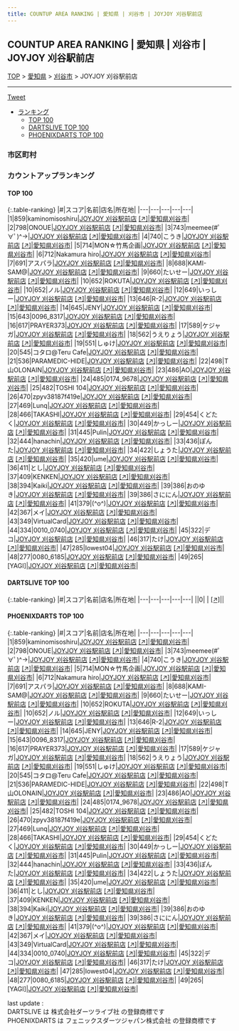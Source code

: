 ```yaml
---
title: COUNTUP AREA RANKING | 愛知県 | 刈谷市 | JOYJOY 刈谷駅前店
---
```

## COUNTUP AREA RANKING | 愛知県 | 刈谷市 | JOYJOY 刈谷駅前店

[TOP](/darts/rank/) > [愛知県](/darts/rank/愛知県/) > [刈谷市](/darts/rank/愛知県/刈谷市/) > JOYJOY 刈谷駅前店

___

<a href="https://twitter.com/share?ref_src=twsrc%5Etfw" data-text="COUNTUP AREA RANKING | 愛知県刈谷市JOYJOY 刈谷駅前店" class="twitter-share-button" data-hashtags="DARTSLIVE,PHOENIXDARTS,darts,ダーツ" data-show-count="false">Tweet</a>

* [ランキング](#カウントアップランキング)
    * [TOP 100](#top-100)
    * [DARTSLIVE TOP 100](#dartslive-top-100)
    * [PHOENIXDARTS TOP 100](#phoenixdarts-top-100)

### 市区町村

<ul>

</ul>

### カウントアップランキング

#### TOP 100



{:.table-ranking}
|#|スコア|名前|店名|所在地|
|---|---|---|---|---|
|1|859|<span class="rank-name-pd">kaminomisoshiru</span>|<a href="/darts/rank/shops/94861.html">JOYJOY 刈谷駅前店</a> <a href="https://vs.phoenixdarts.com/jp/shop/shopDetailInfo/s_94861?s_seq=94861">[↗]</a>|<a href="/darts/rank/愛知県/刈谷市">愛知県刈谷市</a>|
|2|798|<span class="rank-name-pd">ONOUE</span>|<a href="/darts/rank/shops/94861.html">JOYJOY 刈谷駅前店</a> <a href="https://vs.phoenixdarts.com/jp/shop/shopDetailInfo/s_94861?s_seq=94861">[↗]</a>|<a href="/darts/rank/愛知県/刈谷市">愛知県刈谷市</a>|
|3|743|<span class="rank-name-pd">meemee(#ﾟ∀ﾟ)^→</span>|<a href="/darts/rank/shops/94861.html">JOYJOY 刈谷駅前店</a> <a href="https://vs.phoenixdarts.com/jp/shop/shopDetailInfo/s_94861?s_seq=94861">[↗]</a>|<a href="/darts/rank/愛知県/刈谷市">愛知県刈谷市</a>|
|4|740|<span class="rank-name-pd">こうき</span>|<a href="/darts/rank/shops/94861.html">JOYJOY 刈谷駅前店</a> <a href="https://vs.phoenixdarts.com/jp/shop/shopDetailInfo/s_94861?s_seq=94861">[↗]</a>|<a href="/darts/rank/愛知県/刈谷市">愛知県刈谷市</a>|
|5|714|<span class="rank-name-pd">MON☆竹馬企画</span>|<a href="/darts/rank/shops/94861.html">JOYJOY 刈谷駅前店</a> <a href="https://vs.phoenixdarts.com/jp/shop/shopDetailInfo/s_94861?s_seq=94861">[↗]</a>|<a href="/darts/rank/愛知県/刈谷市">愛知県刈谷市</a>|
|6|712|<span class="rank-name-pd">Nakamura hiro</span>|<a href="/darts/rank/shops/94861.html">JOYJOY 刈谷駅前店</a> <a href="https://vs.phoenixdarts.com/jp/shop/shopDetailInfo/s_94861?s_seq=94861">[↗]</a>|<a href="/darts/rank/愛知県/刈谷市">愛知県刈谷市</a>|
|7|691|<span class="rank-name-pd">アスパラ</span>|<a href="/darts/rank/shops/94861.html">JOYJOY 刈谷駅前店</a> <a href="https://vs.phoenixdarts.com/jp/shop/shopDetailInfo/s_94861?s_seq=94861">[↗]</a>|<a href="/darts/rank/愛知県/刈谷市">愛知県刈谷市</a>|
|8|688|<span class="rank-name-pd">KAMI-SAM@</span>|<a href="/darts/rank/shops/94861.html">JOYJOY 刈谷駅前店</a> <a href="https://vs.phoenixdarts.com/jp/shop/shopDetailInfo/s_94861?s_seq=94861">[↗]</a>|<a href="/darts/rank/愛知県/刈谷市">愛知県刈谷市</a>|
|9|660|<span class="rank-name-pd">たいせー</span>|<a href="/darts/rank/shops/94861.html">JOYJOY 刈谷駅前店</a> <a href="https://vs.phoenixdarts.com/jp/shop/shopDetailInfo/s_94861?s_seq=94861">[↗]</a>|<a href="/darts/rank/愛知県/刈谷市">愛知県刈谷市</a>|
|10|652|<span class="rank-name-pd">ROKUTA</span>|<a href="/darts/rank/shops/94861.html">JOYJOY 刈谷駅前店</a> <a href="https://vs.phoenixdarts.com/jp/shop/shopDetailInfo/s_94861?s_seq=94861">[↗]</a>|<a href="/darts/rank/愛知県/刈谷市">愛知県刈谷市</a>|
|10|652|<span class="rank-name-pd">ノル</span>|<a href="/darts/rank/shops/94861.html">JOYJOY 刈谷駅前店</a> <a href="https://vs.phoenixdarts.com/jp/shop/shopDetailInfo/s_94861?s_seq=94861">[↗]</a>|<a href="/darts/rank/愛知県/刈谷市">愛知県刈谷市</a>|
|12|649|<span class="rank-name-pd">いっしー</span>|<a href="/darts/rank/shops/94861.html">JOYJOY 刈谷駅前店</a> <a href="https://vs.phoenixdarts.com/jp/shop/shopDetailInfo/s_94861?s_seq=94861">[↗]</a>|<a href="/darts/rank/愛知県/刈谷市">愛知県刈谷市</a>|
|13|646|<span class="rank-name-pd">R-2</span>|<a href="/darts/rank/shops/94861.html">JOYJOY 刈谷駅前店</a> <a href="https://vs.phoenixdarts.com/jp/shop/shopDetailInfo/s_94861?s_seq=94861">[↗]</a>|<a href="/darts/rank/愛知県/刈谷市">愛知県刈谷市</a>|
|14|645|<span class="rank-name-pd">JENY</span>|<a href="/darts/rank/shops/94861.html">JOYJOY 刈谷駅前店</a> <a href="https://vs.phoenixdarts.com/jp/shop/shopDetailInfo/s_94861?s_seq=94861">[↗]</a>|<a href="/darts/rank/愛知県/刈谷市">愛知県刈谷市</a>|
|15|643|<span class="rank-name-pd">0096_8317</span>|<a href="/darts/rank/shops/94861.html">JOYJOY 刈谷駅前店</a> <a href="https://vs.phoenixdarts.com/jp/shop/shopDetailInfo/s_94861?s_seq=94861">[↗]</a>|<a href="/darts/rank/愛知県/刈谷市">愛知県刈谷市</a>|
|16|617|<span class="rank-name-pd">PRAYER373</span>|<a href="/darts/rank/shops/94861.html">JOYJOY 刈谷駅前店</a> <a href="https://vs.phoenixdarts.com/jp/shop/shopDetailInfo/s_94861?s_seq=94861">[↗]</a>|<a href="/darts/rank/愛知県/刈谷市">愛知県刈谷市</a>|
|17|589|<span class="rank-name-pd">ケジャガ</span>|<a href="/darts/rank/shops/94861.html">JOYJOY 刈谷駅前店</a> <a href="https://vs.phoenixdarts.com/jp/shop/shopDetailInfo/s_94861?s_seq=94861">[↗]</a>|<a href="/darts/rank/愛知県/刈谷市">愛知県刈谷市</a>|
|18|562|<span class="rank-name-pd">うえりょう</span>|<a href="/darts/rank/shops/94861.html">JOYJOY 刈谷駅前店</a> <a href="https://vs.phoenixdarts.com/jp/shop/shopDetailInfo/s_94861?s_seq=94861">[↗]</a>|<a href="/darts/rank/愛知県/刈谷市">愛知県刈谷市</a>|
|19|551|<span class="rank-name-pd">しゅけ</span>|<a href="/darts/rank/shops/94861.html">JOYJOY 刈谷駅前店</a> <a href="https://vs.phoenixdarts.com/jp/shop/shopDetailInfo/s_94861?s_seq=94861">[↗]</a>|<a href="/darts/rank/愛知県/刈谷市">愛知県刈谷市</a>|
|20|545|<span class="rank-name-pd">コタロ@Teru Cafe</span>|<a href="/darts/rank/shops/94861.html">JOYJOY 刈谷駅前店</a> <a href="https://vs.phoenixdarts.com/jp/shop/shopDetailInfo/s_94861?s_seq=94861">[↗]</a>|<a href="/darts/rank/愛知県/刈谷市">愛知県刈谷市</a>|
|21|536|<span class="rank-name-pd">PARAMEDIC-HIDE</span>|<a href="/darts/rank/shops/94861.html">JOYJOY 刈谷駅前店</a> <a href="https://vs.phoenixdarts.com/jp/shop/shopDetailInfo/s_94861?s_seq=94861">[↗]</a>|<a href="/darts/rank/愛知県/刈谷市">愛知県刈谷市</a>|
|22|498|<span class="rank-name-pd">T山OLONAIN</span>|<a href="/darts/rank/shops/94861.html">JOYJOY 刈谷駅前店</a> <a href="https://vs.phoenixdarts.com/jp/shop/shopDetailInfo/s_94861?s_seq=94861">[↗]</a>|<a href="/darts/rank/愛知県/刈谷市">愛知県刈谷市</a>|
|23|486|<span class="rank-name-pd">AO</span>|<a href="/darts/rank/shops/94861.html">JOYJOY 刈谷駅前店</a> <a href="https://vs.phoenixdarts.com/jp/shop/shopDetailInfo/s_94861?s_seq=94861">[↗]</a>|<a href="/darts/rank/愛知県/刈谷市">愛知県刈谷市</a>|
|24|485|<span class="rank-name-pd">0174_9678</span>|<a href="/darts/rank/shops/94861.html">JOYJOY 刈谷駅前店</a> <a href="https://vs.phoenixdarts.com/jp/shop/shopDetailInfo/s_94861?s_seq=94861">[↗]</a>|<a href="/darts/rank/愛知県/刈谷市">愛知県刈谷市</a>|
|25|482|<span class="rank-name-pd">TOSHI 104</span>|<a href="/darts/rank/shops/94861.html">JOYJOY 刈谷駅前店</a> <a href="https://vs.phoenixdarts.com/jp/shop/shopDetailInfo/s_94861?s_seq=94861">[↗]</a>|<a href="/darts/rank/愛知県/刈谷市">愛知県刈谷市</a>|
|26|470|<span class="rank-name-pd">zpyv38187f419e</span>|<a href="/darts/rank/shops/94861.html">JOYJOY 刈谷駅前店</a> <a href="https://vs.phoenixdarts.com/jp/shop/shopDetailInfo/s_94861?s_seq=94861">[↗]</a>|<a href="/darts/rank/愛知県/刈谷市">愛知県刈谷市</a>|
|27|469|<span class="rank-name-pd">Lunq</span>|<a href="/darts/rank/shops/94861.html">JOYJOY 刈谷駅前店</a> <a href="https://vs.phoenixdarts.com/jp/shop/shopDetailInfo/s_94861?s_seq=94861">[↗]</a>|<a href="/darts/rank/愛知県/刈谷市">愛知県刈谷市</a>|
|28|466|<span class="rank-name-pd">TAKASHI</span>|<a href="/darts/rank/shops/94861.html">JOYJOY 刈谷駅前店</a> <a href="https://vs.phoenixdarts.com/jp/shop/shopDetailInfo/s_94861?s_seq=94861">[↗]</a>|<a href="/darts/rank/愛知県/刈谷市">愛知県刈谷市</a>|
|29|454|<span class="rank-name-pd">くどたく</span>|<a href="/darts/rank/shops/94861.html">JOYJOY 刈谷駅前店</a> <a href="https://vs.phoenixdarts.com/jp/shop/shopDetailInfo/s_94861?s_seq=94861">[↗]</a>|<a href="/darts/rank/愛知県/刈谷市">愛知県刈谷市</a>|
|30|449|<span class="rank-name-pd">かっしー</span>|<a href="/darts/rank/shops/94861.html">JOYJOY 刈谷駅前店</a> <a href="https://vs.phoenixdarts.com/jp/shop/shopDetailInfo/s_94861?s_seq=94861">[↗]</a>|<a href="/darts/rank/愛知県/刈谷市">愛知県刈谷市</a>|
|31|445|<span class="rank-name-pd">Pulin</span>|<a href="/darts/rank/shops/94861.html">JOYJOY 刈谷駅前店</a> <a href="https://vs.phoenixdarts.com/jp/shop/shopDetailInfo/s_94861?s_seq=94861">[↗]</a>|<a href="/darts/rank/愛知県/刈谷市">愛知県刈谷市</a>|
|32|444|<span class="rank-name-pd">hanachin</span>|<a href="/darts/rank/shops/94861.html">JOYJOY 刈谷駅前店</a> <a href="https://vs.phoenixdarts.com/jp/shop/shopDetailInfo/s_94861?s_seq=94861">[↗]</a>|<a href="/darts/rank/愛知県/刈谷市">愛知県刈谷市</a>|
|33|436|<span class="rank-name-pd">ぽんた</span>|<a href="/darts/rank/shops/94861.html">JOYJOY 刈谷駅前店</a> <a href="https://vs.phoenixdarts.com/jp/shop/shopDetailInfo/s_94861?s_seq=94861">[↗]</a>|<a href="/darts/rank/愛知県/刈谷市">愛知県刈谷市</a>|
|34|422|<span class="rank-name-pd">しょうた</span>|<a href="/darts/rank/shops/94861.html">JOYJOY 刈谷駅前店</a> <a href="https://vs.phoenixdarts.com/jp/shop/shopDetailInfo/s_94861?s_seq=94861">[↗]</a>|<a href="/darts/rank/愛知県/刈谷市">愛知県刈谷市</a>|
|35|420|<span class="rank-name-pd">ume</span>|<a href="/darts/rank/shops/94861.html">JOYJOY 刈谷駅前店</a> <a href="https://vs.phoenixdarts.com/jp/shop/shopDetailInfo/s_94861?s_seq=94861">[↗]</a>|<a href="/darts/rank/愛知県/刈谷市">愛知県刈谷市</a>|
|36|411|<span class="rank-name-pd">とし</span>|<a href="/darts/rank/shops/94861.html">JOYJOY 刈谷駅前店</a> <a href="https://vs.phoenixdarts.com/jp/shop/shopDetailInfo/s_94861?s_seq=94861">[↗]</a>|<a href="/darts/rank/愛知県/刈谷市">愛知県刈谷市</a>|
|37|409|<span class="rank-name-pd">KENKEN</span>|<a href="/darts/rank/shops/94861.html">JOYJOY 刈谷駅前店</a> <a href="https://vs.phoenixdarts.com/jp/shop/shopDetailInfo/s_94861?s_seq=94861">[↗]</a>|<a href="/darts/rank/愛知県/刈谷市">愛知県刈谷市</a>|
|38|394|<span class="rank-name-pd">Kaiki</span>|<a href="/darts/rank/shops/94861.html">JOYJOY 刈谷駅前店</a> <a href="https://vs.phoenixdarts.com/jp/shop/shopDetailInfo/s_94861?s_seq=94861">[↗]</a>|<a href="/darts/rank/愛知県/刈谷市">愛知県刈谷市</a>|
|39|386|<span class="rank-name-pd">おのゆき</span>|<a href="/darts/rank/shops/94861.html">JOYJOY 刈谷駅前店</a> <a href="https://vs.phoenixdarts.com/jp/shop/shopDetailInfo/s_94861?s_seq=94861">[↗]</a>|<a href="/darts/rank/愛知県/刈谷市">愛知県刈谷市</a>|
|39|386|<span class="rank-name-pd">さににん</span>|<a href="/darts/rank/shops/94861.html">JOYJOY 刈谷駅前店</a> <a href="https://vs.phoenixdarts.com/jp/shop/shopDetailInfo/s_94861?s_seq=94861">[↗]</a>|<a href="/darts/rank/愛知県/刈谷市">愛知県刈谷市</a>|
|41|379|<span class="rank-name-pd">(^o^)</span>|<a href="/darts/rank/shops/94861.html">JOYJOY 刈谷駅前店</a> <a href="https://vs.phoenixdarts.com/jp/shop/shopDetailInfo/s_94861?s_seq=94861">[↗]</a>|<a href="/darts/rank/愛知県/刈谷市">愛知県刈谷市</a>|
|42|367|<span class="rank-name-pd">メイ</span>|<a href="/darts/rank/shops/94861.html">JOYJOY 刈谷駅前店</a> <a href="https://vs.phoenixdarts.com/jp/shop/shopDetailInfo/s_94861?s_seq=94861">[↗]</a>|<a href="/darts/rank/愛知県/刈谷市">愛知県刈谷市</a>|
|43|349|<span class="rank-name-pd">VirtualCard</span>|<a href="/darts/rank/shops/94861.html">JOYJOY 刈谷駅前店</a> <a href="https://vs.phoenixdarts.com/jp/shop/shopDetailInfo/s_94861?s_seq=94861">[↗]</a>|<a href="/darts/rank/愛知県/刈谷市">愛知県刈谷市</a>|
|44|334|<span class="rank-name-pd">0010_0740</span>|<a href="/darts/rank/shops/94861.html">JOYJOY 刈谷駅前店</a> <a href="https://vs.phoenixdarts.com/jp/shop/shopDetailInfo/s_94861?s_seq=94861">[↗]</a>|<a href="/darts/rank/愛知県/刈谷市">愛知県刈谷市</a>|
|45|322|<span class="rank-name-pd">デコ</span>|<a href="/darts/rank/shops/94861.html">JOYJOY 刈谷駅前店</a> <a href="https://vs.phoenixdarts.com/jp/shop/shopDetailInfo/s_94861?s_seq=94861">[↗]</a>|<a href="/darts/rank/愛知県/刈谷市">愛知県刈谷市</a>|
|46|317|<span class="rank-name-pd">たけ</span>|<a href="/darts/rank/shops/94861.html">JOYJOY 刈谷駅前店</a> <a href="https://vs.phoenixdarts.com/jp/shop/shopDetailInfo/s_94861?s_seq=94861">[↗]</a>|<a href="/darts/rank/愛知県/刈谷市">愛知県刈谷市</a>|
|47|285|<span class="rank-name-pd">Iowest04</span>|<a href="/darts/rank/shops/94861.html">JOYJOY 刈谷駅前店</a> <a href="https://vs.phoenixdarts.com/jp/shop/shopDetailInfo/s_94861?s_seq=94861">[↗]</a>|<a href="/darts/rank/愛知県/刈谷市">愛知県刈谷市</a>|
|48|277|<span class="rank-name-pd">0080_6185</span>|<a href="/darts/rank/shops/94861.html">JOYJOY 刈谷駅前店</a> <a href="https://vs.phoenixdarts.com/jp/shop/shopDetailInfo/s_94861?s_seq=94861">[↗]</a>|<a href="/darts/rank/愛知県/刈谷市">愛知県刈谷市</a>|
|49|265|<span class="rank-name-pd">[YAGI]</span>|<a href="/darts/rank/shops/94861.html">JOYJOY 刈谷駅前店</a> <a href="https://vs.phoenixdarts.com/jp/shop/shopDetailInfo/s_94861?s_seq=94861">[↗]</a>|<a href="/darts/rank/愛知県/刈谷市">愛知県刈谷市</a>|


#### DARTSLIVE TOP 100



{:.table-ranking}
|#|スコア|名前|店名|所在地|
|---|---|---|---|---|
||0|<span class="rank-name-dl"> </span>|<a href="/darts/rank/shops/.html"></a> <a href="">[↗]</a>|<a href="/darts/rank//"></a>|


#### PHOENIXDARTS TOP 100



{:.table-ranking}
|#|スコア|名前|店名|所在地|
|---|---|---|---|---|
|1|859|<span class="rank-name-pd">kaminomisoshiru</span>|<a href="/darts/rank/shops/94861.html">JOYJOY 刈谷駅前店</a> <a href="https://vs.phoenixdarts.com/jp/shop/shopDetailInfo/s_94861?s_seq=94861">[↗]</a>|<a href="/darts/rank/愛知県/刈谷市">愛知県刈谷市</a>|
|2|798|<span class="rank-name-pd">ONOUE</span>|<a href="/darts/rank/shops/94861.html">JOYJOY 刈谷駅前店</a> <a href="https://vs.phoenixdarts.com/jp/shop/shopDetailInfo/s_94861?s_seq=94861">[↗]</a>|<a href="/darts/rank/愛知県/刈谷市">愛知県刈谷市</a>|
|3|743|<span class="rank-name-pd">meemee(#ﾟ∀ﾟ)^→</span>|<a href="/darts/rank/shops/94861.html">JOYJOY 刈谷駅前店</a> <a href="https://vs.phoenixdarts.com/jp/shop/shopDetailInfo/s_94861?s_seq=94861">[↗]</a>|<a href="/darts/rank/愛知県/刈谷市">愛知県刈谷市</a>|
|4|740|<span class="rank-name-pd">こうき</span>|<a href="/darts/rank/shops/94861.html">JOYJOY 刈谷駅前店</a> <a href="https://vs.phoenixdarts.com/jp/shop/shopDetailInfo/s_94861?s_seq=94861">[↗]</a>|<a href="/darts/rank/愛知県/刈谷市">愛知県刈谷市</a>|
|5|714|<span class="rank-name-pd">MON☆竹馬企画</span>|<a href="/darts/rank/shops/94861.html">JOYJOY 刈谷駅前店</a> <a href="https://vs.phoenixdarts.com/jp/shop/shopDetailInfo/s_94861?s_seq=94861">[↗]</a>|<a href="/darts/rank/愛知県/刈谷市">愛知県刈谷市</a>|
|6|712|<span class="rank-name-pd">Nakamura hiro</span>|<a href="/darts/rank/shops/94861.html">JOYJOY 刈谷駅前店</a> <a href="https://vs.phoenixdarts.com/jp/shop/shopDetailInfo/s_94861?s_seq=94861">[↗]</a>|<a href="/darts/rank/愛知県/刈谷市">愛知県刈谷市</a>|
|7|691|<span class="rank-name-pd">アスパラ</span>|<a href="/darts/rank/shops/94861.html">JOYJOY 刈谷駅前店</a> <a href="https://vs.phoenixdarts.com/jp/shop/shopDetailInfo/s_94861?s_seq=94861">[↗]</a>|<a href="/darts/rank/愛知県/刈谷市">愛知県刈谷市</a>|
|8|688|<span class="rank-name-pd">KAMI-SAM@</span>|<a href="/darts/rank/shops/94861.html">JOYJOY 刈谷駅前店</a> <a href="https://vs.phoenixdarts.com/jp/shop/shopDetailInfo/s_94861?s_seq=94861">[↗]</a>|<a href="/darts/rank/愛知県/刈谷市">愛知県刈谷市</a>|
|9|660|<span class="rank-name-pd">たいせー</span>|<a href="/darts/rank/shops/94861.html">JOYJOY 刈谷駅前店</a> <a href="https://vs.phoenixdarts.com/jp/shop/shopDetailInfo/s_94861?s_seq=94861">[↗]</a>|<a href="/darts/rank/愛知県/刈谷市">愛知県刈谷市</a>|
|10|652|<span class="rank-name-pd">ROKUTA</span>|<a href="/darts/rank/shops/94861.html">JOYJOY 刈谷駅前店</a> <a href="https://vs.phoenixdarts.com/jp/shop/shopDetailInfo/s_94861?s_seq=94861">[↗]</a>|<a href="/darts/rank/愛知県/刈谷市">愛知県刈谷市</a>|
|10|652|<span class="rank-name-pd">ノル</span>|<a href="/darts/rank/shops/94861.html">JOYJOY 刈谷駅前店</a> <a href="https://vs.phoenixdarts.com/jp/shop/shopDetailInfo/s_94861?s_seq=94861">[↗]</a>|<a href="/darts/rank/愛知県/刈谷市">愛知県刈谷市</a>|
|12|649|<span class="rank-name-pd">いっしー</span>|<a href="/darts/rank/shops/94861.html">JOYJOY 刈谷駅前店</a> <a href="https://vs.phoenixdarts.com/jp/shop/shopDetailInfo/s_94861?s_seq=94861">[↗]</a>|<a href="/darts/rank/愛知県/刈谷市">愛知県刈谷市</a>|
|13|646|<span class="rank-name-pd">R-2</span>|<a href="/darts/rank/shops/94861.html">JOYJOY 刈谷駅前店</a> <a href="https://vs.phoenixdarts.com/jp/shop/shopDetailInfo/s_94861?s_seq=94861">[↗]</a>|<a href="/darts/rank/愛知県/刈谷市">愛知県刈谷市</a>|
|14|645|<span class="rank-name-pd">JENY</span>|<a href="/darts/rank/shops/94861.html">JOYJOY 刈谷駅前店</a> <a href="https://vs.phoenixdarts.com/jp/shop/shopDetailInfo/s_94861?s_seq=94861">[↗]</a>|<a href="/darts/rank/愛知県/刈谷市">愛知県刈谷市</a>|
|15|643|<span class="rank-name-pd">0096_8317</span>|<a href="/darts/rank/shops/94861.html">JOYJOY 刈谷駅前店</a> <a href="https://vs.phoenixdarts.com/jp/shop/shopDetailInfo/s_94861?s_seq=94861">[↗]</a>|<a href="/darts/rank/愛知県/刈谷市">愛知県刈谷市</a>|
|16|617|<span class="rank-name-pd">PRAYER373</span>|<a href="/darts/rank/shops/94861.html">JOYJOY 刈谷駅前店</a> <a href="https://vs.phoenixdarts.com/jp/shop/shopDetailInfo/s_94861?s_seq=94861">[↗]</a>|<a href="/darts/rank/愛知県/刈谷市">愛知県刈谷市</a>|
|17|589|<span class="rank-name-pd">ケジャガ</span>|<a href="/darts/rank/shops/94861.html">JOYJOY 刈谷駅前店</a> <a href="https://vs.phoenixdarts.com/jp/shop/shopDetailInfo/s_94861?s_seq=94861">[↗]</a>|<a href="/darts/rank/愛知県/刈谷市">愛知県刈谷市</a>|
|18|562|<span class="rank-name-pd">うえりょう</span>|<a href="/darts/rank/shops/94861.html">JOYJOY 刈谷駅前店</a> <a href="https://vs.phoenixdarts.com/jp/shop/shopDetailInfo/s_94861?s_seq=94861">[↗]</a>|<a href="/darts/rank/愛知県/刈谷市">愛知県刈谷市</a>|
|19|551|<span class="rank-name-pd">しゅけ</span>|<a href="/darts/rank/shops/94861.html">JOYJOY 刈谷駅前店</a> <a href="https://vs.phoenixdarts.com/jp/shop/shopDetailInfo/s_94861?s_seq=94861">[↗]</a>|<a href="/darts/rank/愛知県/刈谷市">愛知県刈谷市</a>|
|20|545|<span class="rank-name-pd">コタロ@Teru Cafe</span>|<a href="/darts/rank/shops/94861.html">JOYJOY 刈谷駅前店</a> <a href="https://vs.phoenixdarts.com/jp/shop/shopDetailInfo/s_94861?s_seq=94861">[↗]</a>|<a href="/darts/rank/愛知県/刈谷市">愛知県刈谷市</a>|
|21|536|<span class="rank-name-pd">PARAMEDIC-HIDE</span>|<a href="/darts/rank/shops/94861.html">JOYJOY 刈谷駅前店</a> <a href="https://vs.phoenixdarts.com/jp/shop/shopDetailInfo/s_94861?s_seq=94861">[↗]</a>|<a href="/darts/rank/愛知県/刈谷市">愛知県刈谷市</a>|
|22|498|<span class="rank-name-pd">T山OLONAIN</span>|<a href="/darts/rank/shops/94861.html">JOYJOY 刈谷駅前店</a> <a href="https://vs.phoenixdarts.com/jp/shop/shopDetailInfo/s_94861?s_seq=94861">[↗]</a>|<a href="/darts/rank/愛知県/刈谷市">愛知県刈谷市</a>|
|23|486|<span class="rank-name-pd">AO</span>|<a href="/darts/rank/shops/94861.html">JOYJOY 刈谷駅前店</a> <a href="https://vs.phoenixdarts.com/jp/shop/shopDetailInfo/s_94861?s_seq=94861">[↗]</a>|<a href="/darts/rank/愛知県/刈谷市">愛知県刈谷市</a>|
|24|485|<span class="rank-name-pd">0174_9678</span>|<a href="/darts/rank/shops/94861.html">JOYJOY 刈谷駅前店</a> <a href="https://vs.phoenixdarts.com/jp/shop/shopDetailInfo/s_94861?s_seq=94861">[↗]</a>|<a href="/darts/rank/愛知県/刈谷市">愛知県刈谷市</a>|
|25|482|<span class="rank-name-pd">TOSHI 104</span>|<a href="/darts/rank/shops/94861.html">JOYJOY 刈谷駅前店</a> <a href="https://vs.phoenixdarts.com/jp/shop/shopDetailInfo/s_94861?s_seq=94861">[↗]</a>|<a href="/darts/rank/愛知県/刈谷市">愛知県刈谷市</a>|
|26|470|<span class="rank-name-pd">zpyv38187f419e</span>|<a href="/darts/rank/shops/94861.html">JOYJOY 刈谷駅前店</a> <a href="https://vs.phoenixdarts.com/jp/shop/shopDetailInfo/s_94861?s_seq=94861">[↗]</a>|<a href="/darts/rank/愛知県/刈谷市">愛知県刈谷市</a>|
|27|469|<span class="rank-name-pd">Lunq</span>|<a href="/darts/rank/shops/94861.html">JOYJOY 刈谷駅前店</a> <a href="https://vs.phoenixdarts.com/jp/shop/shopDetailInfo/s_94861?s_seq=94861">[↗]</a>|<a href="/darts/rank/愛知県/刈谷市">愛知県刈谷市</a>|
|28|466|<span class="rank-name-pd">TAKASHI</span>|<a href="/darts/rank/shops/94861.html">JOYJOY 刈谷駅前店</a> <a href="https://vs.phoenixdarts.com/jp/shop/shopDetailInfo/s_94861?s_seq=94861">[↗]</a>|<a href="/darts/rank/愛知県/刈谷市">愛知県刈谷市</a>|
|29|454|<span class="rank-name-pd">くどたく</span>|<a href="/darts/rank/shops/94861.html">JOYJOY 刈谷駅前店</a> <a href="https://vs.phoenixdarts.com/jp/shop/shopDetailInfo/s_94861?s_seq=94861">[↗]</a>|<a href="/darts/rank/愛知県/刈谷市">愛知県刈谷市</a>|
|30|449|<span class="rank-name-pd">かっしー</span>|<a href="/darts/rank/shops/94861.html">JOYJOY 刈谷駅前店</a> <a href="https://vs.phoenixdarts.com/jp/shop/shopDetailInfo/s_94861?s_seq=94861">[↗]</a>|<a href="/darts/rank/愛知県/刈谷市">愛知県刈谷市</a>|
|31|445|<span class="rank-name-pd">Pulin</span>|<a href="/darts/rank/shops/94861.html">JOYJOY 刈谷駅前店</a> <a href="https://vs.phoenixdarts.com/jp/shop/shopDetailInfo/s_94861?s_seq=94861">[↗]</a>|<a href="/darts/rank/愛知県/刈谷市">愛知県刈谷市</a>|
|32|444|<span class="rank-name-pd">hanachin</span>|<a href="/darts/rank/shops/94861.html">JOYJOY 刈谷駅前店</a> <a href="https://vs.phoenixdarts.com/jp/shop/shopDetailInfo/s_94861?s_seq=94861">[↗]</a>|<a href="/darts/rank/愛知県/刈谷市">愛知県刈谷市</a>|
|33|436|<span class="rank-name-pd">ぽんた</span>|<a href="/darts/rank/shops/94861.html">JOYJOY 刈谷駅前店</a> <a href="https://vs.phoenixdarts.com/jp/shop/shopDetailInfo/s_94861?s_seq=94861">[↗]</a>|<a href="/darts/rank/愛知県/刈谷市">愛知県刈谷市</a>|
|34|422|<span class="rank-name-pd">しょうた</span>|<a href="/darts/rank/shops/94861.html">JOYJOY 刈谷駅前店</a> <a href="https://vs.phoenixdarts.com/jp/shop/shopDetailInfo/s_94861?s_seq=94861">[↗]</a>|<a href="/darts/rank/愛知県/刈谷市">愛知県刈谷市</a>|
|35|420|<span class="rank-name-pd">ume</span>|<a href="/darts/rank/shops/94861.html">JOYJOY 刈谷駅前店</a> <a href="https://vs.phoenixdarts.com/jp/shop/shopDetailInfo/s_94861?s_seq=94861">[↗]</a>|<a href="/darts/rank/愛知県/刈谷市">愛知県刈谷市</a>|
|36|411|<span class="rank-name-pd">とし</span>|<a href="/darts/rank/shops/94861.html">JOYJOY 刈谷駅前店</a> <a href="https://vs.phoenixdarts.com/jp/shop/shopDetailInfo/s_94861?s_seq=94861">[↗]</a>|<a href="/darts/rank/愛知県/刈谷市">愛知県刈谷市</a>|
|37|409|<span class="rank-name-pd">KENKEN</span>|<a href="/darts/rank/shops/94861.html">JOYJOY 刈谷駅前店</a> <a href="https://vs.phoenixdarts.com/jp/shop/shopDetailInfo/s_94861?s_seq=94861">[↗]</a>|<a href="/darts/rank/愛知県/刈谷市">愛知県刈谷市</a>|
|38|394|<span class="rank-name-pd">Kaiki</span>|<a href="/darts/rank/shops/94861.html">JOYJOY 刈谷駅前店</a> <a href="https://vs.phoenixdarts.com/jp/shop/shopDetailInfo/s_94861?s_seq=94861">[↗]</a>|<a href="/darts/rank/愛知県/刈谷市">愛知県刈谷市</a>|
|39|386|<span class="rank-name-pd">おのゆき</span>|<a href="/darts/rank/shops/94861.html">JOYJOY 刈谷駅前店</a> <a href="https://vs.phoenixdarts.com/jp/shop/shopDetailInfo/s_94861?s_seq=94861">[↗]</a>|<a href="/darts/rank/愛知県/刈谷市">愛知県刈谷市</a>|
|39|386|<span class="rank-name-pd">さににん</span>|<a href="/darts/rank/shops/94861.html">JOYJOY 刈谷駅前店</a> <a href="https://vs.phoenixdarts.com/jp/shop/shopDetailInfo/s_94861?s_seq=94861">[↗]</a>|<a href="/darts/rank/愛知県/刈谷市">愛知県刈谷市</a>|
|41|379|<span class="rank-name-pd">(^o^)</span>|<a href="/darts/rank/shops/94861.html">JOYJOY 刈谷駅前店</a> <a href="https://vs.phoenixdarts.com/jp/shop/shopDetailInfo/s_94861?s_seq=94861">[↗]</a>|<a href="/darts/rank/愛知県/刈谷市">愛知県刈谷市</a>|
|42|367|<span class="rank-name-pd">メイ</span>|<a href="/darts/rank/shops/94861.html">JOYJOY 刈谷駅前店</a> <a href="https://vs.phoenixdarts.com/jp/shop/shopDetailInfo/s_94861?s_seq=94861">[↗]</a>|<a href="/darts/rank/愛知県/刈谷市">愛知県刈谷市</a>|
|43|349|<span class="rank-name-pd">VirtualCard</span>|<a href="/darts/rank/shops/94861.html">JOYJOY 刈谷駅前店</a> <a href="https://vs.phoenixdarts.com/jp/shop/shopDetailInfo/s_94861?s_seq=94861">[↗]</a>|<a href="/darts/rank/愛知県/刈谷市">愛知県刈谷市</a>|
|44|334|<span class="rank-name-pd">0010_0740</span>|<a href="/darts/rank/shops/94861.html">JOYJOY 刈谷駅前店</a> <a href="https://vs.phoenixdarts.com/jp/shop/shopDetailInfo/s_94861?s_seq=94861">[↗]</a>|<a href="/darts/rank/愛知県/刈谷市">愛知県刈谷市</a>|
|45|322|<span class="rank-name-pd">デコ</span>|<a href="/darts/rank/shops/94861.html">JOYJOY 刈谷駅前店</a> <a href="https://vs.phoenixdarts.com/jp/shop/shopDetailInfo/s_94861?s_seq=94861">[↗]</a>|<a href="/darts/rank/愛知県/刈谷市">愛知県刈谷市</a>|
|46|317|<span class="rank-name-pd">たけ</span>|<a href="/darts/rank/shops/94861.html">JOYJOY 刈谷駅前店</a> <a href="https://vs.phoenixdarts.com/jp/shop/shopDetailInfo/s_94861?s_seq=94861">[↗]</a>|<a href="/darts/rank/愛知県/刈谷市">愛知県刈谷市</a>|
|47|285|<span class="rank-name-pd">Iowest04</span>|<a href="/darts/rank/shops/94861.html">JOYJOY 刈谷駅前店</a> <a href="https://vs.phoenixdarts.com/jp/shop/shopDetailInfo/s_94861?s_seq=94861">[↗]</a>|<a href="/darts/rank/愛知県/刈谷市">愛知県刈谷市</a>|
|48|277|<span class="rank-name-pd">0080_6185</span>|<a href="/darts/rank/shops/94861.html">JOYJOY 刈谷駅前店</a> <a href="https://vs.phoenixdarts.com/jp/shop/shopDetailInfo/s_94861?s_seq=94861">[↗]</a>|<a href="/darts/rank/愛知県/刈谷市">愛知県刈谷市</a>|
|49|265|<span class="rank-name-pd">[YAGI]</span>|<a href="/darts/rank/shops/94861.html">JOYJOY 刈谷駅前店</a> <a href="https://vs.phoenixdarts.com/jp/shop/shopDetailInfo/s_94861?s_seq=94861">[↗]</a>|<a href="/darts/rank/愛知県/刈谷市">愛知県刈谷市</a>|


<div class="footer border-top border-gray-light mt-5 pt-3 text-right text-gray">
    last update : <span style="font-weight: italic" id="foot_last_modified"></span><br />
    DARTSLIVE は 株式会社ダーツライブ社 の登録商標です<br />
    PHOENIXDARTS は フェニックスダーツジャパン株式会社 の登録商標です<br />
</div>

<script src="https://cdnjs.cloudflare.com/ajax/libs/jquery.tablesorter/2.31.3/js/jquery.tablesorter.min.js" integrity="sha512-qzgd5cYSZcosqpzpn7zF2ZId8f/8CHmFKZ8j7mU4OUXTNRd5g+ZHBPsgKEwoqxCtdQvExE5LprwwPAgoicguNg==" crossorigin="anonymous" referrerpolicy="no-referrer"></script>
<link rel="stylesheet" href="https://cdnjs.cloudflare.com/ajax/libs/jquery.tablesorter/2.31.3/css/theme.default.min.css" integrity="sha512-wghhOJkjQX0Lh3NSWvNKeZ0ZpNn+SPVXX1Qyc9OCaogADktxrBiBdKGDoqVUOyhStvMBmJQ8ZdMHiR3wuEq8+w==" crossorigin="anonymous" referrerpolicy="no-referrer" />
<script>
$(function() {
    $(".table-ranking").tablesorter({sortList:[[0, 0]]});
    $("#foot_last_modified").text(formatDate(new Date(document.lastModified), 'yyyy-MM-dd HH:mm:ss'));
});
</script>

<script async src="https://platform.twitter.com/widgets.js" charset="utf-8"></script>